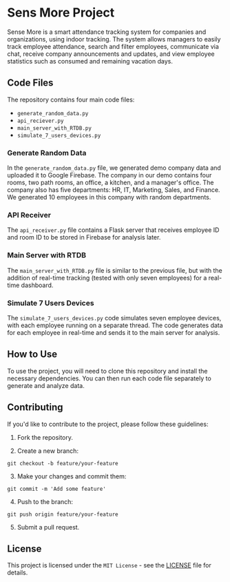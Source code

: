 # Sens More Project

Sense More is a smart attendance tracking system for companies and organizations, using indoor tracking. The system allows managers to easily track employee attendance, search and filter employees, communicate via chat, receive company announcements and updates, and view employee statistics such as consumed and remaining vacation days.

## Code Files

The repository contains four main code files:

- `generate_random_data.py`
- `api_reciever.py`
- `main_server_with_RTDB.py`
- `simulate_7_users_devices.py`

### Generate Random Data

In the `generate_random_data.py` file, we generated demo company data and uploaded it to Google Firebase. The company in our demo contains four rooms, two path rooms, an office, a kitchen, and a manager's office. The company also has five departments: HR, IT, Marketing, Sales, and Finance. We generated 10 employees in this company with random departments.

### API Receiver

The `api_receiver.py` file contains a Flask server that receives employee ID and room ID to be stored in Firebase for analysis later.

### Main Server with RTDB

The `main_server_with_RTDB.py` file is similar to the previous file, but with the addition of real-time tracking (tested with only seven employees) for a real-time dashboard.

### Simulate 7 Users Devices

The `simulate_7_users_devices.py` code simulates seven employee devices, with each employee running on a separate thread. The code generates data for each employee in real-time and sends it to the main server for analysis.

## How to Use

To use the project, you will need to clone this repository and install the necessary dependencies. You can then run each code file separately to generate and analyze data.

## Contributing

If you'd like to contribute to the project, please follow these guidelines:

1. Fork the repository.

2. Create a new branch:

```git checkout -b feature/your-feature```

3. Make your changes and commit them:

```git commit -m 'Add some feature'```

4. Push to the branch:

```git push origin feature/your-feature```


5. Submit a pull request.

## License

This project is licensed under the `MIT License` - see the [LICENSE](LICENSE) file for details.

